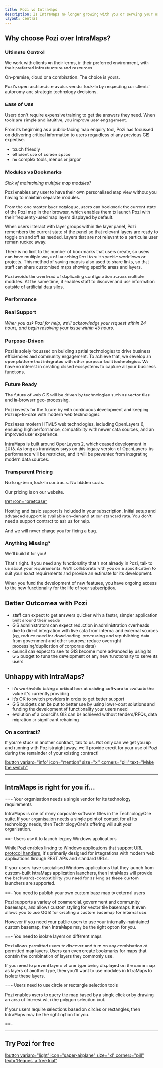 ```yaml
---
title: Pozi vs IntraMaps
description: Is IntraMaps no longer growing with you or serving your organisation's needs? Pozi is your alternative GIS platform with the features you need, plus real support.
layout: central
---
```


## Why choose Pozi over IntraMaps?

### Ultimate Control

We work with clients on their terms, in their preferred environment, with their preferred infrastructure and resources.

On-premise, cloud or a combination. The choice is yours.

Pozi's open architecture avoids vendor lock-in by respecting our clients' autonomy and strategic technology decisions.

### Ease of Use

Users don't require expensive training to get the answers they need. When tools are simple and intuitive, you improve user engagement.

From its beginning as a public-facing map enquiry tool, Pozi has focussed on delivering critical information to users regardless of any previous GIS expertise.

* touch friendly
* efficient use of screen space
* no complex tools, menus or jargon

### Modules vs Bookmarks

*Sick of maintaining multiple map modules?*

Pozi enables any user to have their own personalised map view without you having to maintain separate modules.

From the one master layer catalogue, users can bookmark the current state of the Pozi map in their browser, which enables them to launch Pozi with their frequently-used map layers displayed by default.

When users interact with layer groups within the layer panel, Pozi remembers the current state of the panel so that relevant layers are ready to toggle on and off as needed. Layers that are not relevant to a particular user remain tucked away.

There is no limit to the number of bookmarks that users create, so users can have multiple ways of launching Pozi to suit specific workflows or projects. This method of saving maps is also used to share links, so that staff can share customised maps showing specific areas and layers.

Pozi avoids the overhead of duplicating configuration across multiple modules. At the same time, it enables staff to discover and use information outside of artificial data silos.

### Performance

### Real Support

*When you ask Pozi for help, we'll acknowledge your request within 24 hours, and begin resolving your issue within 48 hours.*

### Purpose-Driven

Pozi is solely focussed on building spatial technologies to drive business efficiencies and community engagement. To achieve that, we develop an open platform that integrates with other purpose-built technologies. We have no interest in creating closed ecosystems to capture all your business functions.

### Future Ready

The future of web GIS will be driven by technologies such as vector tiles and in-browser geo-processing.

Pozi invests for the future by with continuous development and keeping Pozi up-to-date with modern web technologies.

Pozi uses modern HTML5 web technologies, including OpenLayers 6, ensuring high performance, compatibility with newer data sources, and an improved user experience.

IntraMaps is built around OpenLayers 2, which ceased development in 2013. As long as IntraMaps stays on this legacy version of OpenLayers, its performance will be restricted, and it will be prevented from integrating modern data sources.

### Transparent Pricing

No long-term, lock-in contracts. No hidden costs.

Our pricing is on our website.

[!ref icon="briefcase"](/pricing/)

Hosting and basic support is included in your subscription. Initial setup and advanced support is available on-demand at our standard rate. You don't need a support contract to ask us for help.

And we will never charge you for fixing a bug.

### Anything Missing?

We'll build it for you!

That's right. If you need any functionality that's not already in Pozi, talk to us about your requirements. We'll collaborate with you on a specification to suit your exact requirements and provide an estimate for its development.

When you fund the development of new features, you have ongoing access to the new functionality for the life of your subscription.

## Better Outcomes with Pozi

* staff can expect to get answers quicker with a faster, simpler application built around their needs
* GIS administrators can expect reduction in administration overheads due to direct integration with live data from internal and external sources (eg, reduce need for downloading, processing and republishing data from government and other sources; reduce overnight processing/duplication of corporate data)
* council can expect to see its GIS become more advanced by using its GIS budget to fund the development of any new functionality to serve its users

## Unhappy with IntraMaps?

* it's worthwhile taking a critical look at existing software to evaluate the value it's currently providing
* it's OK to switch providers in order to get better support
* GIS budgets can be put to better use by using lower-cost solutions and funding the development of functionality your users need
* evolution of a council's GIS can be achieved without tenders/RFQs, data migration or significant retraining

### On a contract?

If you're stuck in another contract, talk to us. Not only can we get you up and running with Pozi straight away, we'll provide credit for your use of Pozi during the remainder of your existing contract!

[!button variant="info" icon="mention" size="xl" corners="pill" text="Make the switch"](/contact/)

---

## IntraMaps is right for you if...

==- Your organisation needs a single vendor for its technology requirements

IntraMaps is one of many corporate software titles in the TechnologyOne suite. If your organisation needs a single point of contact for all its technology needs, then TechnologyOne's offering will suit your organisation.

==- Users use it to launch legacy Windows applications

While Pozi enables linking to Windows applications that support [URL protocol handlers](/tags/url-protocol-handler/), it's primarily designed for integrations with modern web applications through REST APIs and standard URLs.

If your users have specialised Windows applications that they launch from custom-built IntraMaps application launchers, then IntraMaps will provide the backwards-compatibility you need for as long as these custom launchers are supported.

==- You need to publish your own custom base map to external users

Pozi supports a variety of commercial, government and community basemaps, and allows custom styling for vector tile basemaps. It even allows you to use QGIS for creating a custom basemap for internal use.

However if you need your public users to use your internally-maintained custom basemap, then IntraMaps may be the right option for you.

==- You need to isolate layers on different maps

Pozi allows permitted users to discover and turn on any combination of permitted map layers. Users can even create bookmarks for maps that contain the combination of layers they commonly use.

If you need to prevent layers of one type being displayed on the same map as layers of another type, then you'll want to use modules in IntraMaps to isolate these layers.

==- Users need to use circle or rectangle selection tools

Pozi enables users to query the map based by a single click or by drawing an area of interest with the polygon selection tool.

If your users require selections based on circles or rectangles, then IntraMaps may be the right option for you.

==-

---

## Try Pozi for free 

[!button variant="light" icon="paper-airplane" size="xl" corners="pill" text="Request a free trial"](/trial/)
